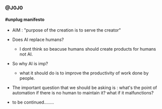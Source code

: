 ### @J0J0

<!--
**01-for-all/01-for-all** is a ✨ _special_ ✨ repository because its `README.md` (this file) appears on your GitHub profile.

Here are some ideas to get you started:

- 🔭 I’m currently working on 
- 🌱 I’m currently learning ...
- 👯 I’m looking to collaborate on ...
- 🤔 I’m looking for help with ...
- 💬 Ask me about ...
- 📫 How to reach me: ...
- 😄 Pronouns: ...
- ⚡ Fun fact: ...
-->

#### #unplug manifesto 
- AIM : "purpose of the creation is to serve the creator"   

- Does AI replace humans? 
  - I dont think so beacuse humans should create products for humans not AI.
- So why AI is imp? 
  - what it should do is to improve the productivity of work done by people.
- The important question that we should be asking is : what's the point of automation if there is no human to maintain it? what if it malfunctions?
- to be continued........     
